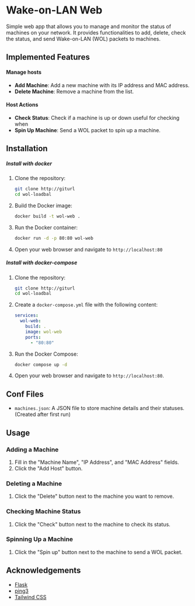 # Wake-on-LAN Web

Simple web app that allows you to manage and monitor the status of machines on your network. It provides functionalities to add, delete, check the status, and send Wake-on-LAN (WOL) packets to machines.

## Implemented Features

#### Manage hosts 
- **Add Machine**: Add a new machine with its IP address and MAC address.
- **Delete Machine**: Remove a machine from the list.

#### Host Actions
- **Check Status**: Check if a machine is up or down useful for checking when 
- **Spin Up Machine**: Send a WOL packet to spin up a machine.

## Installation

##### Install with docker 

1. Clone the repository:
    ```bash
    git clone http://giturl
    cd wol-loadbal
    ```

2. Build the Docker image:
    ```bash
    docker build -t wol-web .
    ```

3. Run the Docker container:
    ```bash
    docker run -d -p 80:80 wol-web
    ```

4. Open your web browser and navigate to `http://localhost:80`


##### Install with docker-compose

1. Clone the repository:
    ```bash
    git clone http://giturl
    cd wol-loadbal
    ```

2. Create a `docker-compose.yml` file with the following content:
    ```yaml
    services:
      wol-web:
        build: .
        image: wol-web
        ports:
          - "80:80"
    ```

3. Run the Docker Compose:
    ```bash
    docker compose up -d
    ```

4. Open your web browser and navigate to `http://localhost:80`.

## Conf Files

- `machines.json`: A JSON file to store machine details and their statuses. (Created after first run)

## Usage

### Adding a Machine

1. Fill in the "Machine Name", "IP Address", and "MAC Address" fields.
2. Click the "Add Host" button.

### Deleting a Machine

1. Click the "Delete" button next to the machine you want to remove.

### Checking Machine Status

1. Click the "Check" button next to the machine to check its status.

### Spinning Up a Machine

1. Click the "Spin up" button next to the machine to send a WOL packet.

## Acknowledgements

- [Flask](https://flask.palletsprojects.com/)
- [ping3](https://github.com/kyan001/ping3)
- [Tailwind CSS](https://tailwindcss.com/)

